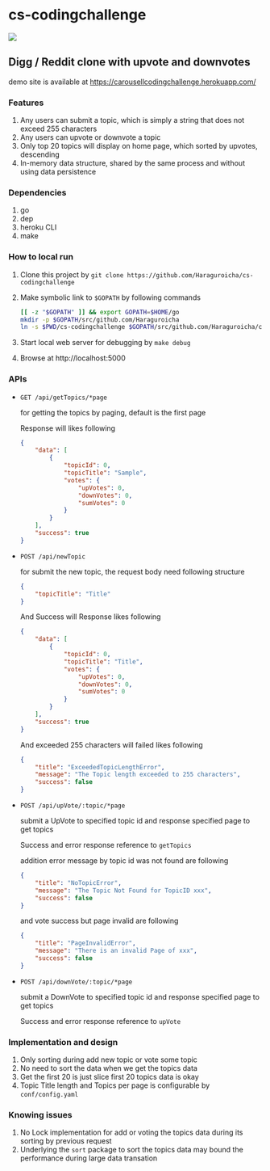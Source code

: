 # cs-codingchallenge

[![](https://travis-ci.org/Haraguroicha/cs-codingchallenge.svg?branch=master)](https://travis-ci.org/Haraguroicha/cs-codingchallenge)

## Digg / Reddit clone with upvote and downvotes

demo site is available at https://carousellcodingchallenge.herokuapp.com/

### Features

1. Any users can submit a topic, which is simply a string that does not exceed 255 characters
2. Any users can upvote or downvote a topic
3. Only top 20 topics will display on home page, which sorted by upvotes, descending
4. In-memory data structure, shared by the same process and without using data persistence

### Dependencies

1. go
2. dep
3. heroku CLI
4. make

### How to local run

1. Clone this project by `git clone https://github.com/Haraguroicha/cs-codingchallenge`
2. Make symbolic link to `$GOPATH` by following commands

    ```bash
    [[ -z "$GOPATH" ]] && export GOPATH=$HOME/go
    mkdir -p $GOPATH/src/github.com/Haraguroicha
    ln -s $PWD/cs-codingchallenge $GOPATH/src/github.com/Haraguroicha/cs-codingchallenge
    ```

3. Start local web server for debugging by `make debug`
4. Browse at http://localhost:5000

### APIs

* `GET /api/getTopics/*page`

    for getting the topics by paging, default is the first page

    Response will likes following

    ```json
    {
        "data": [
            {
                "topicId": 0,
                "topicTitle": "Sample",
                "votes": {
                    "upVotes": 0,
                    "downVotes": 0,
                    "sumVotes": 0
                }
            }
        ],
        "success": true
    }
    ```

* `POST /api/newTopic`

    for submit the new topic, the request body need following structure

    ```json
    {
        "topicTitle": "Title"
    }
    ```

    And Success will Response likes following

    ```json
    {
        "data": [
            {
                "topicId": 0,
                "topicTitle": "Title",
                "votes": {
                    "upVotes": 0,
                    "downVotes": 0,
                    "sumVotes": 0
                }
            }
        ],
        "success": true
    }
    ```

    And exceeded 255 characters will failed likes following

    ```json
    {
        "title": "ExceededTopicLengthError",
        "message": "The Topic length exceeded to 255 characters",
        "success": false
    }
    ```

* `POST /api/upVote/:topic/*page`

    submit a UpVote to specified topic id and response specified page to get topics

    Success and error response reference to `getTopics`

    addition error message by topic id was not found are following

    ```json
    {
        "title": "NoTopicError",
        "message": "The Topic Not Found for TopicID xxx",
        "success": false
    }
    ```

    and vote success but page invalid are following

    ```json
    {
        "title": "PageInvalidError",
        "message": "There is an invalid Page of xxx",
        "success": false
    }
    ```

* `POST /api/downVote/:topic/*page`

    submit a DownVote to specified topic id and response specified page to get topics

    Success and error response reference to `upVote`

### Implementation and design

1. Only sorting during add new topic or vote some topic
2. No need to sort the data when we get the topics data
3. Get the first 20 is just slice first 20 topics data is okay
4. Topic Title length and Topics per page is configurable by `conf/config.yaml`

### Knowing issues

1. No Lock implementation for add or voting the topics data during its sorting by previous request
2. Underlying the `sort` package to sort the topics data may bound the performance during large data transation
